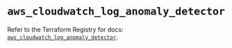 # `aws_cloudwatch_log_anomaly_detector`

Refer to the Terraform Registry for docs: [`aws_cloudwatch_log_anomaly_detector`](https://registry.terraform.io/providers/hashicorp/aws/6.6.0/docs/resources/cloudwatch_log_anomaly_detector).
